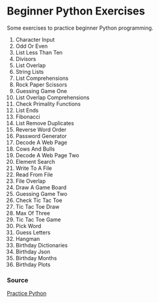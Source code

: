 # Beginner Python Exercises
Some exercises to practice beginner Python programming.

1. Character Input
2. Odd Or Even  
3. List Less Than Ten   
4. Divisors   
5. List Overlap   
6. String Lists   
7. List Comprehensions   
8. Rock Paper Scissors    
9. Guessing Game One    
10. List Overlap Comprehensions   
11. Check Primality Functions    
12. List Ends  
13. Fibonacci   
14. List Remove Duplicates   
15. Reverse Word Order    
16. Password Generator     
17. Decode A Web Page     
18. Cows And Bulls    
19. Decode A Web Page Two     
20. Element Search  
21. Write To A File  
22. Read From File  
23. File Overlap   
24. Draw A Game Board   
25. Guessing Game Two    
26. Check Tic Tac Toe   
27. Tic Tac Toe Draw   
28. Max Of Three  
29. Tic Tac Toe Game    
30. Pick Word   
31. Guess Letters   
32. Hangman   
33. Birthday Dictionaries  
34. Birthday Json   
35. Birthday Months   
36. Birthday Plots   

### Source
[Practice Python](https://www.practicepython.org/exercises)